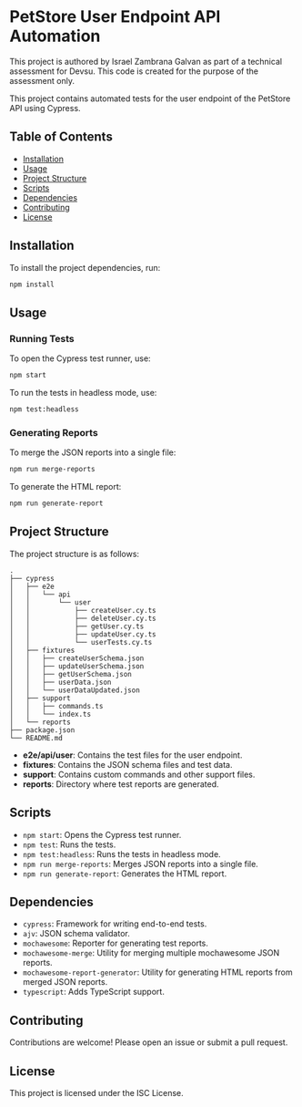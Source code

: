 
# PetStore User Endpoint API Automation
This project is authored by Israel Zambrana Galvan
as part of a technical assessment for Devsu.
This code is created for the purpose of the assessment only.

This project contains automated tests for the user endpoint of the PetStore API using Cypress.

## Table of Contents

- [Installation](#installation)
- [Usage](#usage)
- [Project Structure](#project-structure)
- [Scripts](#scripts)
- [Dependencies](#dependencies)
- [Contributing](#contributing)
- [License](#license)

## Installation

To install the project dependencies, run:

```bash
npm install
```

## Usage

### Running Tests

To open the Cypress test runner, use:

```bash
npm start
```

To run the tests in headless mode, use:

```bash
npm test:headless
```

### Generating Reports

To merge the JSON reports into a single file:

```bash
npm run merge-reports
```

To generate the HTML report:

```bash
npm run generate-report
```

## Project Structure

The project structure is as follows:

```
.
├── cypress
│   ├── e2e
│   │   └── api
│   │       └── user
│   │           ├── createUser.cy.ts
│   │           ├── deleteUser.cy.ts
│   │           ├── getUser.cy.ts
│   │           ├── updateUser.cy.ts
│   │           └── userTests.cy.ts
│   ├── fixtures
│   │   ├── createUserSchema.json
│   │   ├── updateUserSchema.json
│   │   ├── getUserSchema.json
│   │   ├── userData.json
│   │   └── userDataUpdated.json
│   ├── support
│   │   ├── commands.ts
│   │   └── index.ts
│   └── reports
├── package.json
└── README.md
```

- **e2e/api/user**: Contains the test files for the user endpoint.
- **fixtures**: Contains the JSON schema files and test data.
- **support**: Contains custom commands and other support files.
- **reports**: Directory where test reports are generated.

## Scripts

- `npm start`: Opens the Cypress test runner.
- `npm test`: Runs the tests.
- `npm test:headless`: Runs the tests in headless mode.
- `npm run merge-reports`: Merges JSON reports into a single file.
- `npm run generate-report`: Generates the HTML report.

## Dependencies

- `cypress`: Framework for writing end-to-end tests.
- `ajv`: JSON schema validator.
- `mochawesome`: Reporter for generating test reports.
- `mochawesome-merge`: Utility for merging multiple mochawesome JSON reports.
- `mochawesome-report-generator`: Utility for generating HTML reports from merged JSON reports.
- `typescript`: Adds TypeScript support.

## Contributing

Contributions are welcome! Please open an issue or submit a pull request.

## License

This project is licensed under the ISC License.
